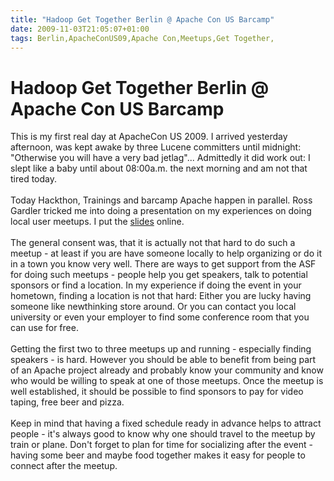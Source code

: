 ```yaml
---
title: "Hadoop Get Together Berlin @ Apache Con US Barcamp"
date: 2009-11-03T21:05:07+01:00
tags: Berlin,ApacheConUS09,Apache Con,Meetups,Get Together,
---
```


# Hadoop Get Together Berlin @ Apache Con US Barcamp


This is my first real day at ApacheCon US 2009. I arrived yesterday afternoon, was kept awake by three Lucene 
committers until midnight: "Otherwise you will have a very bad jetlag"... Admittedly it did work out: I slept like a 
baby until about 08:00a.m. the next morning and am not that tired today.<br><br>Today Hackthon, Trainings and barcamp 
Apache happen in parallel. Ross Gardler tricked me into doing a presentation on my experiences on doing local user 
meetups. I put the <a href="http://isabel-drost.de/hadoop/slides/barcamp09us.pdf">slides</a> online.<br><br>The general 
consent was, that it is actually not that hard to do such a meetup - at least if you are have someone locally to help 
organizing or do it in a town you know very well. There are ways to get support from the ASF for doing such meetups - 
people help you get speakers, talk to potential sponsors or find a location. In my experience if doing the event in 
your hometown, finding a location is not that hard: Either you are lucky having someone like newthinking store around. 
Or you can contact you local university or even your employer to find some conference room that you can use for 
free.<br><br>Getting the first two to three meetups up and running - especially finding speakers - is hard. However you 
should be able to benefit from being part of an Apache project already and probably know your community and know who 
would be willing to speak at one of those meetups. Once the meetup is well established, it should be possible to find 
sponsors to pay for video taping, free beer and pizza.<br><br>Keep in mind that having a fixed schedule ready in 
advance helps to attract people - it's always good to know why one should travel to the meetup by train or plane. Don't 
forget to plan for time for socializing after the event - having some beer and maybe food together makes it easy for 
people to connect after the meetup.
